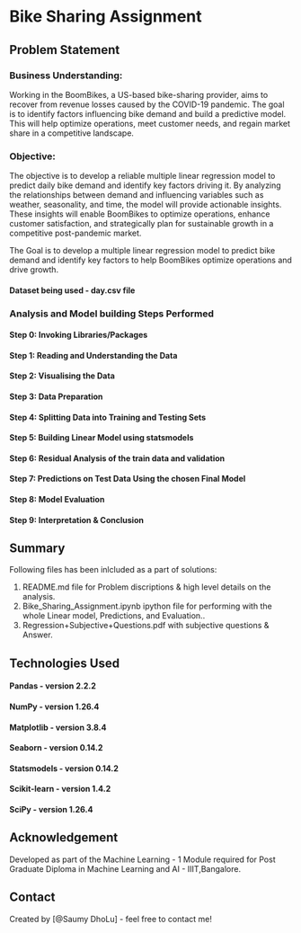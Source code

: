 # Bike Sharing Assignment
## Problem Statement

### Business Understanding:
Working in the BoomBikes, a US-based bike-sharing provider, aims to recover from revenue losses caused by the COVID-19 pandemic. The goal is to identify factors influencing bike demand and build a predictive model. This will help optimize operations, meet customer needs, and regain market share in a competitive landscape.

### Objective:
The objective is to develop a reliable multiple linear regression model to predict daily bike demand and identify key factors driving it. By analyzing the relationships between demand and influencing variables such as weather, seasonality, and time, the model will provide actionable insights. These insights will enable BoomBikes to optimize operations, enhance customer satisfaction, and strategically plan for sustainable growth in a competitive post-pandemic market.

The Goal is to develop a multiple linear regression model to predict bike demand and identify key factors to help BoomBikes optimize operations and drive growth.

#### Dataset being used - day.csv file

### Analysis and Model building Steps Performed
#### Step 0: Invoking Libraries/Packages 
#### Step 1: Reading and Understanding the Data 
#### Step 2: Visualising the Data  
#### Step 3: Data Preparation  
#### Step 4: Splitting Data into Training and Testing Sets
#### Step 5: Building Linear Model using statsmodels
#### Step 6: Residual Analysis of the train data and validation
#### Step 7: Predictions on Test Data Using the chosen Final Model
#### Step 8: Model Evaluation
#### Step 9: Interpretation & Conclusion 

## Summary
 Following files has been inlcluded as a part of solutions:
 1. README.md file for Problem discriptions & high level details on the analysis.
 2. Bike_Sharing_Assignment.ipynb ipython file for performing with the whole Linear model, Predictions, and Evaluation..
 3. Regression+Subjective+Questions.pdf with subjective questions & Answer.


## Technologies Used
#### Pandas - version 2.2.2
#### NumPy - version 1.26.4
#### Matplotlib - version 3.8.4
#### Seaborn - version 0.14.2
#### Statsmodels - version 0.14.2
#### Scikit-learn - version 1.4.2
#### SciPy - version 1.26.4

## Acknowledgement
Developed as part of the Machine Learning - 1 Module required for Post Graduate Diploma in Machine Learning and AI - IIIT,Bangalore.

## Contact
Created by [@Saumy DhoLu] - feel free to contact me!

